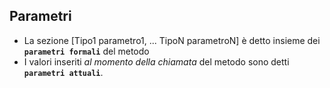 ## Parametri
- La sezione [Tipo1 parametro1, ... TipoN parametroN] è detto insieme dei **`parametri formali`** del metodo  
- I valori inseriti _al momento della chiamata_ del metodo sono detti **`parametri attuali`**.  

